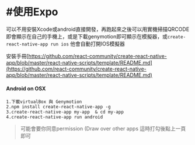 # \#使用Expo

可以不用安裝Xcode或android直接開發，再跑起來之後可以用實機掃描QRCODE即會顯示在自己的手機上，或是下載genymotion即可顯示在模擬器，或`create-react-native-app run ios` 他會自動打開IOS模擬器

安裝手冊[https://github.com/react-community/create-react-native-app/blob/master/react-native-scripts/template/README.md](https://github.com/react-community/create-react-native-app/blob/master/react-native-scripts/template/README.md)

#### Android on OSX

```
1.下載virtualBox 與 Genymotion
2.npm install create-react-native-app -g
3.create-react-native-app my-app  & cd my-app
4.create-react-native-app run android
```

> 可能會要你同意permission \(Draw over other apps 這時打勾後點上一頁即可



